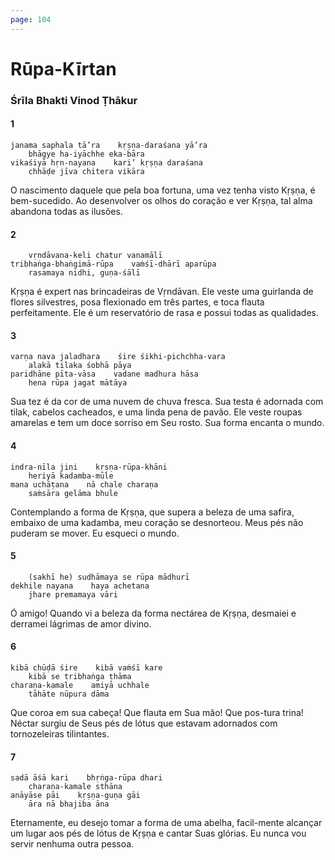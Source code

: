 ```yaml
---
page: 104
---
```


# Rūpa-Kīrtan

### Śrīla Bhakti Vinod Ṭhākur

#### 1

    janama saphala tā’ra    kṛṣṇa-daraśana yā’ra
        bhāgye ha-iyāchhe eka-bāra
    vikaśiyā hṛn-nayana    kari’ kṛṣṇa daraśana
        chhāḍe jīva chitera vikāra

O nascimento daquele que pela boa fortuna, uma vez tenha visto Kṛṣṇa, é bem-sucedido. Ao desenvolver os olhos do coração e ver Kṛṣṇa, tal alma abandona todas as ilusões.

#### 2

        vṛndāvana-keli chatur vanamālī
    tribhaṅga-bhaṅgimā-rūpa    vaṁśī-dhārī aparūpa
        rasamaya nidhi, guṇa-śālī

Kṛṣṇa é expert nas brincadeiras de Vṛndāvan. Ele veste uma guirlanda de flores silvestres, posa flexionado em três partes, e toca flauta perfeitamente. Ele é um reservatório de rasa e possui todas as qualidades.

#### 3

    varṇa nava jaladhara    śire śikhi-pichchha-vara
        alakā tilaka śobhā pāya
    paridhāne pīta-vāsa    vadane madhura hāsa
        hena rūpa jagat mātāya

Sua tez é da cor de uma nuvem de chuva fresca. Sua testa é adornada com tilak, cabelos cacheados, e uma linda pena de pavão. Ele veste roupas amarelas e tem um doce sorriso em Seu rosto. Sua forma encanta o mundo.

#### 4

    indra-nīla jini    kṛṣṇa-rūpa-khāni
        heriyā kadamba-mūle
    mana uchāṭana    nā chale charaṇa
        saṁsāra gelāma bhule

Contemplando a forma de Kṛṣṇa, que supera a beleza de uma safira, embaixo de uma kadamba, meu coração se desnorteou. Meus pés não puderam se mover. Eu esqueci o mundo.

#### 5

        (sakhī he) sudhāmaya se rūpa mādhurī
    dekhile nayana    haya achetana
        jhare premamaya vāri

Ó amigo! Quando vi a beleza da forma nectárea de Kṛṣṇa, desmaiei e derramei lágrimas de amor divino.

#### 6

    kibā chūḍā śire    kibā vaṁśī kare
        kibā se tribhaṅga ṭhāma
    charaṇa-kamale    amiyā uchhale
        tāhāte nūpura dāma

Que coroa em sua cabeça! Que flauta em Sua mão! Que pos-tura trina! Néctar surgiu de Seus pés de lótus que estavam adornados com tornozeleiras tilintantes.

#### 7

    sadā āśā kari    bhṛṅga-rūpa dhari
        charaṇa-kamale sthāna
    anāyāse pāi    kṛṣṇa-guṇa gāi
        āra nā bhajiba āna

Eternamente, eu desejo tomar a forma de uma abelha, facil-mente alcançar um lugar aos pés de lótus de Kṛṣṇa e cantar Suas glórias. Eu nunca vou servir nenhuma outra pessoa.

